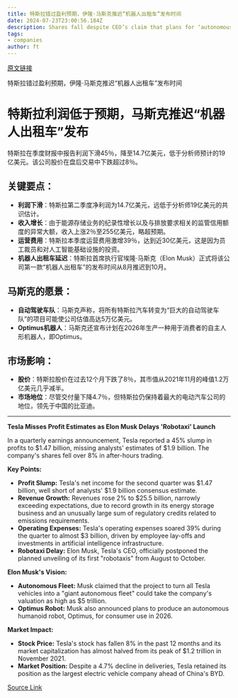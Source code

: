 ```yaml
---
title: 特斯拉错过盈利预期，伊隆·马斯克推迟“机器人出租车”发布时间
date: 2024-07-23T23:00:56.184Z
description: Shares fall despite CEO’s claim that plans for ‘autonomous fleet’ will transform its market value
tags: 
- companies
author: ft
---
```


[原文链接](https://ft.com/content/4eacbf5a-9a45-44fa-a568-027a27f84992)

特斯拉错过盈利预期，伊隆·马斯克推迟“机器人出租车”发布时间

# 特斯拉利润低于预期，马斯克推迟“机器人出租车”发布

特斯拉在季度财报中报告利润下滑45％，降至14.7亿美元，低于分析师预计的19亿美元。该公司股价在盘后交易中下跌超过8％。

## 关键要点：

* **利润下滑**：特斯拉第二季度净利润为14.7亿美元，远低于分析师19亿美元的共识估计。
* **收入增长**：由于能源存储业务的纪录性增长以及与排放要求相关的监管信用额度的异常大额，收入上涨2％至255亿美元，略超预期。
* **运营费用**：特斯拉本季度运营费用激增39％，达到近30亿美元，这是因为员工裁员和对人工智能基础设施的投资。
* **机器人出租车延迟**：特斯拉首席执行官埃隆·马斯克（Elon Musk）正式将该公司第一款“机器人出租车”的发布时间从8月推迟到10月。

## 马斯克的愿景：

* **自动驾驶车队**：马斯克声称，将所有特斯拉汽车转变为“巨大的自动驾驶车队”的项目可能使公司估值高达5万亿美元。
* **Optimus机器人**：马斯克还宣布计划在2026年生产一种用于消费者的自主人形机器人，即Optimus。

## 市场影响：

* **股价**：特斯拉股价在过去12个月下跌了8％，其市值从2021年11月的峰值1.2万亿美元几乎减半。
* **市场地位**：尽管交付量下降4.7％，但特斯拉仍保持着最大的电动汽车公司的地位，领先于中国的比亚迪。

---

**Tesla Misses Profit Estimates as Elon Musk Delays 'Robotaxi' Launch**

In a quarterly earnings announcement, Tesla reported a 45% slump in profits to $1.47 billion, missing analysts' estimates of $1.9 billion. The company's shares fell over 8% in after-hours trading.

**Key Points:**

* **Profit Slump:** Tesla's net income for the second quarter was $1.47 billion, well short of analysts' $1.9 billion consensus estimate.
* **Revenue Growth:** Revenues rose 2% to $25.5 billion, narrowly exceeding expectations, due to record growth in its energy storage business and an unusually large sum of regulatory credits related to emissions requirements.
* **Operating Expenses:** Tesla's operating expenses soared 39% during the quarter to almost $3 billion, driven by employee lay-offs and investments in artificial intelligence infrastructure.
* **Robotaxi Delay:** Elon Musk, Tesla's CEO, officially postponed the planned unveiling of its first "robotaxis" from August to October.

**Elon Musk's Vision:**

* **Autonomous Fleet:** Musk claimed that the project to turn all Tesla vehicles into a "giant autonomous fleet" could take the company's valuation as high as $5 trillion.
* **Optimus Robot:** Musk also announced plans to produce an autonomous humanoid robot, Optimus, for consumer use in 2026.

**Market Impact:**

* **Stock Price:** Tesla's stock has fallen 8% in the past 12 months and its market capitalization has almost halved from its peak of $1.2 trillion in November 2021.
* **Market Position:** Despite a 4.7% decline in deliveries, Tesla retained its position as the largest electric vehicle company ahead of China's BYD.

[Source Link](https://ft.com/content/4eacbf5a-9a45-44fa-a568-027a27f84992)

